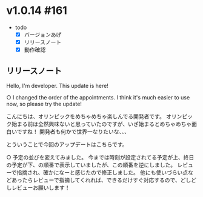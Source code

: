 # v1.0.14 #161

- todo
  - [x] バージョンあげ
  - [x] リリースノート
  - [x] 動作確認

## リリースノート

Hello, I'm developer.
This update is here!

○ I changed the order of the appointments.
I think it's much easier to use now, so please try the update!

こんにちは、オリンピックをめちゃめちゃ楽しんでる開発者です。
オリンピック始まる前は全然興味ないと思っていたのですが、いざ始まるとめちゃめちゃ面白いですね！
開発者も何かで世界一なりたいな、、、

とういうことで今回のアップデートはこちらです。

○ 予定の並びを変えてみました。
今までは時刻が設定されてる予定が上、終日の予定が下、の順番で表示していましたが、この順番を逆にしました。
レビューで指摘され、確かになーと感じたので修正しました。
他にも使いづらい点などあったらレビューで指摘してくれれば、できるだけすぐ対応するので、どしどしレビューお願いします！
